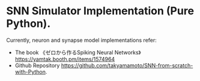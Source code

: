 # SNN Simulator Implementation (Pure Python).

Currently, neuron and synapse model implementations refer:

+ The book 《ゼロから作るSpiking Neural Networks》 https://yamtak.booth.pm/items/1574964
+ Github Repository https://github.com/takyamamoto/SNN-from-scratch-with-Python.
